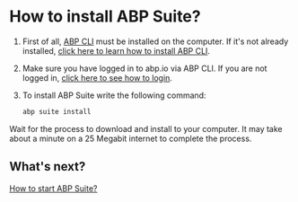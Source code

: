 # How to install ABP Suite?

1. First of all, [ABP CLI](https://docs.abp.io/en/abp/latest/CLI) must be installed on the computer. If it's not already installed, [click here to learn how to install ABP CLI](https://docs.abp.io/abp/latest/CLI#installation). 

2. Make sure you have logged in to abp.io via ABP CLI. If you are not logged in, [click here to see how to login](https://docs.abp.io/abp/latest/CLI#login).

3. To install ABP Suite write the following command:

   ```bash
   abp suite install
   ```

   
   

Wait for the process to download and install to your computer. It may take about a minute on a 25 Megabit internet to complete the process.

## What's next?

[How to start ABP Suite?](how-to-start.md)

